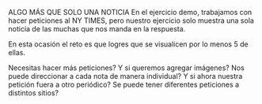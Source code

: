 ALGO MÁS QUE SOLO UNA NOTICIA
En el ejercicio demo, trabajamos con hacer peticiones al NY TIMES, pero nuestro ejercicio solo muestra una sola noticia de las muchas que nos manda en la respuesta.

En esta ocasión el reto es que logres que se visualicen por lo menos 5 de ellas.

Necesitas hacer más peticiones?
Y si queremos agregar imágenes?
Nos puede direccionar a cada nota de manera individual?
Y si ahora nuestra petición fuera a otro periódico?
Se puede tener diferentes peticiones a distintos sitios?